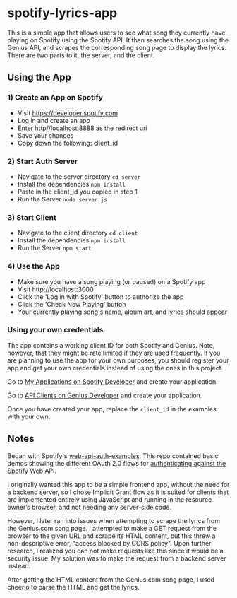 # spotify-lyrics-app

This is a simple app that allows users to see what song they currently have playing on Spotify using the Spotify API. It then searches the song using the Genius API, and scrapes the corresponding song page to display the lyrics. There are two parts to it, the server, and the client.

## Using the App

### 1) Create an App on Spotify

- Visit https://developer.spotify.com
- Log in and create an app
- Enter http//localhost:8888 as the redirect uri
- Save your changes
- Copy down the following: client_id

### 2) Start Auth Server

- Navigate to the server directory `cd server`
- Install the dependencies `npm install`
- Paste in the client_id you copied in step 1
- Run the Server `node server.js`

### 3) Start Client

- Navigate to the client directory `cd client`
- Install the dependencies `npm install`
- Run the Server `npm start`

### 4) Use the App

- Make sure you have a song playing (or paused) on a Spotify app
- Visit http://localhost:3000
- Click the 'Log in with Spotify' button to authorize the app
- Click the 'Check Now Playing' button
- Your currently playing song's name, album art, and lyrics should appear

### Using your own credentials

The app contains a working client ID for both Spotify and Genius. Note, however, that they might be rate limited if they are used frequently. If you are planning to use the app for your own purposes, you should register your app and get your own credentials instead of using the ones in this project.

Go to [My Applications on Spotify Developer](https://developer.spotify.com/my-applications) and create your application.

Go to [API Clients on Genius Developer](https://genius.com/api-clients) and create your application.

Once you have created your app, replace the `client_id` in the examples with your own.

## Notes

Began with Spotify's [web-api-auth-examples](https://github.com/spotify/web-api-auth-examples). This repo contained basic demos showing the different OAuth 2.0 flows for [authenticating against the Spotify Web API](https://developer.spotify.com/web-api/authorization-guide/).

I originally wanted this app to be a simple frontend app, without the need for a backend server, so I chose Implicit Grant flow as it is suited for clients that are implemented entirely using JavaScript and running in the resource owner’s browser, and not needing any server-side code.

However, I later ran into issues when attempting to scrape the lyrics from the Genius.com song page. I attempted to make a GET request from the browser to the given URL and scrape its HTML content, but this threw a non-descriptive error, "access blocked by CORS policy". Upon further research, I realized you can not make requests like this since it would be a security issue. My solution was to make the request from a backend server instead.

After getting the HTML content from the Genius.com song page, I used cheerio to parse the HTML and get the lyrics.
